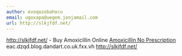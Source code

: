 ```yaml
---
author: evoqozobahocu
email: ugoxapa@uegem.jonjamail.com
url: http://slkjfdf.net/
---
```


http://slkjfdf.net/ - Buy Amoxicillin Online <a href="http://slkjfdf.net/">Amoxicillin No Prescription</a> eac.dzqd.blog.dandart.co.uk.fxx.vh http://slkjfdf.net/